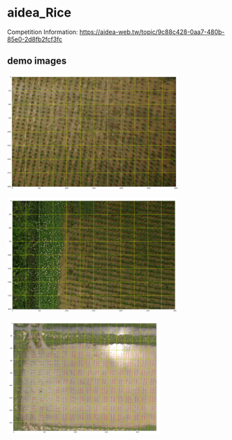 # aidea_Rice
Competition Information: https://aidea-web.tw/topic/9c88c428-0aa7-480b-85e0-2d8fb2fcf3fc

## demo images
![image1](./result_images/result1.png) <br></br>
![image2](./result_images/result2.png) <br></br>
![image3](./result_images/result3.png) <br></br>
